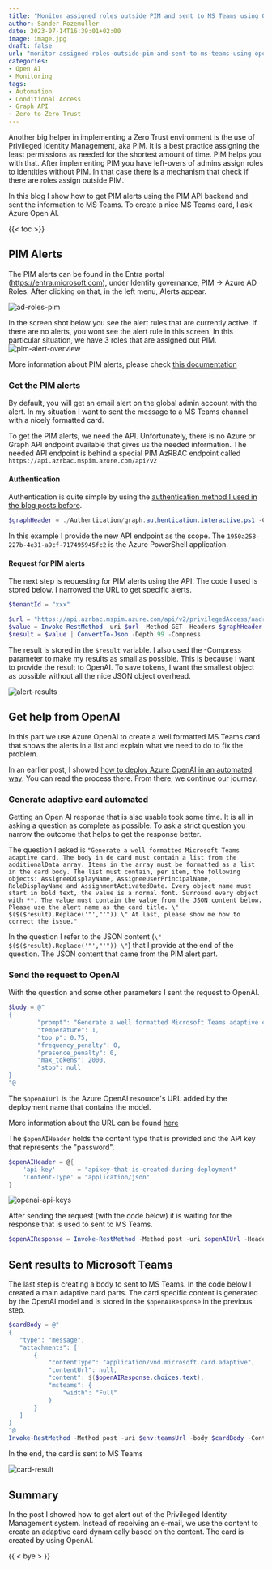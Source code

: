 ```yaml
---
title: "Monitor assigned roles outside PIM and sent to MS Teams using OpenAI"
author: Sander Rozemuller
date: 2023-07-14T16:39:01+02:00
image: image.jpg
draft: false
url: "monitor-assigned-roles-outside-pim-and-sent-to-ms-teams-using-openai"
categories:
- Open AI
- Monitoring
tags:
- Automation
- Conditional Access
- Graph API
- Zero to Zero Trust
---
```


Another big helper in implementing a Zero Trust environment is the use of Privileged Identity Management, aka PIM. It is a best practice assigning the least permissions as needed for the shortest amount of time. PIM helps you with that. 
After implementing PIM you have left-overs of admins assign roles to identities without PIM. In that case there is a mechanism that check if there are roles assign outside PIM.

In this blog I show how to get PIM alerts using the PIM API backend and sent the information to MS Teams. To create a nice MS Teams card, I ask Azure Open AI.

{{< toc >}}

## PIM Alerts
The PIM alerts can be found in the Entra portal (https://entra.microsoft.com), under Identity governance, PIM -> Azure AD Roles. After clicking on that, in the left menu, Alerts appear.

![ad-roles-pim](ad-roles-pim.png)

In the screen shot below you see the alert rules that are currently active. If there are no alerts, you wont see the alert rule in this screen. 
In this particular situation, we have 3 roles that are assigned out PIM. 
![pim-alert-overview](pim-alert-overview.png)

More information about PIM alerts, please check [this documentation](https://learn.microsoft.com/en-us/azure/active-directory/privileged-identity-management/pim-how-to-configure-security-alerts)

### Get the PIM alerts
By default, you will get an email alert on the global admin account with the alert. In my situation I want to sent the message to a MS Teams channel with a nicely formatted card. 

To get the PIM alerts, we need the API. Unfortunately, there is no Azure or Graph API endpoint available that gives us the needed information. 
The needed API endpoint is behind a special PIM AzRBAC endpoint called `https://api.azrbac.mspim.azure.com/api/v2`

#### Authentication
Authentication is quite simple by using the [authentication method I used in the blog posts before](https://www.rozemuller.com/zero-to-zero-trust-automation-index/#authentication).
```powershell
$graphHeader = ./Authentication/graph.authentication.interactive.ps1 -ClientId "1950a258-227b-4e31-a9cf-717495945fc2" -TenantName contoso.onmicrosoft.com -Scope "https://api.azrbac.mspim.azure.com//.default"
```

In this example I provide the new API endpoint as the scope. The `1950a258-227b-4e31-a9cf-717495945fc2` is the Azure PowerShell application.

#### Request for PIM alerts
The next step is requesting for PIM alerts using the API. The code I used is stored below.
I narrowed the URL to get specific alerts. 
```powershell
$tenantId = "xxx"

$url = "https://api.azrbac.mspim.azure.com/api/v2/privilegedAccess/aadroles/resources/{0}/alerts/RolesAssignedOutsidePimAlert" -f $tenantId
$value = Invoke-RestMethod -uri $url -Method GET -Headers $graphHeader
$result = $value | ConvertTo-Json -Depth 99 -Compress
```
The result is stored in the `$result` variable. I also used the -Compress parameter to make my results as small as possible. This is because I want to provide the result to OpenAI. To save tokens, I want the smallest object as possible without all the nice JSON object overhead. 

![alert-results](alert-results.png)

## Get help from OpenAI
In this part we use Azure OpenAI to create a well formatted MS Teams card that shows the alerts in a list and explain what we need to do to fix the problem. 

In an earlier post, I showed [how to deploy Azure OpenAI in an automated way](https://www.rozemuller.com/monitor-conditional-access-changes-using-openai-and-teams/#azure-open-ai). You can read the process there. 
From there, we continue our journey. 

### Generate adaptive card automated
Getting an Open AI response that is also usable took some time. It is all in asking a question as complete as possible. To ask a strict question you narrow the outcome that helps to get the response better. 

The question I asked is `"Generate a well formatted Microsoft Teams adaptive card. The body in de card must contain a list from the additionalData array. Items in the array must be formatted as a list in the card body. The list must contain, per item, the following objects: AssigneeDisplayName, AssigneeUserPrincipalName, RoleDisplayName and AssignmentActivatedDate. Every object name must start in bold text, the value is a normal font. Surround every object with **. The value must contain the value from the JSON content below. Please use the alert name as the card title. \" $($($result).Replace('"',"'")) \" At last, please show me how to correct the issue."`

In the question I refer to the JSON content (`\" $($($result).Replace('"',"'")) \"`) that I provide at the end of the question. The JSON content that came from the PIM alert part. 

### Send the request to OpenAI
With the question and some other parameters I sent the request to OpenAI.

```powershell
$body = @"
{
        "prompt": "Generate a well formatted Microsoft Teams adaptive card. The body in de card must contain a list from the additionalData array. Items in the array must be formatted as a list in the card body. The list must contain, per item, the following objects: AssigneeDisplayName, AssigneeUserPrincipalName, RoleDisplayName and AssignmentActivatedDate. Every object name must start in bold text, the value is a normal font. Surround every object with **. The value must contain the value from the JSON content below. Please use the alert name as the card title.  \" $($($result).Replace('"',"'")) \" At last, please show me how to correct the issue.",
        "temperature": 1,
        "top_p": 0.75,
        "frequency_penalty": 0,
        "presence_penalty": 0,
        "max_tokens": 2000,
        "stop": null
}
"@
```

The `$openAIUrl` is the Azure OpenAI resource's URL added by the deployment name that contains the model. 

More information about the URL can be found [here](https://learn.microsoft.com/en-us/azure/cognitive-services/openai/reference#rest-api-versioning)

The `$openAIHeader` holds the content type that is provided and the API key that represents the "password".

```powershell
$openAIHeader = @{
    'api-key'      = "apikey-that-is-created-during-deployment"
    'Content-Type' = "application/json"
}
```

![openai-api-keys](openai-api-keys.png)

After sending the request (with the code below) it is waiting for the response that is used to sent to MS Teams.

```powershell
$openAIResponse = Invoke-RestMethod -Method post -uri $openAIUrl -Headers $openAIHeader -Body $body
```



## Sent results to Microsoft Teams
The last step is creating a body to sent to MS Teams. In the code below I created a main adaptive card parts. The card specific content is generated by the OpenAI model and is stored in the `$openAIResponse` in the previous step.

```powershell
$cardBody = @"
{
   "type": "message",
   "attachments": [
       {
           "contentType": "application/vnd.microsoft.card.adaptive",
           "contentUrl": null,
           "content": $($openAIResponse.choices.text),
           "msteams": {
               "width": "Full"
           }
       }
   ]
}
"@
Invoke-RestMethod -Method post -uri $env:teamsUrl -body $cardBody -ContentType 'application/json'

```
In the end, the card is sent to MS Teams

![card-result](card-result.png)


## Summary
In the post I showed how to get alert out of the Privileged Identity Management system. Instead of receiving an e-mail, we use the content to create an adaptive card dynamically based on the content. The card is created by using OpenAI.

{{ < bye > }}